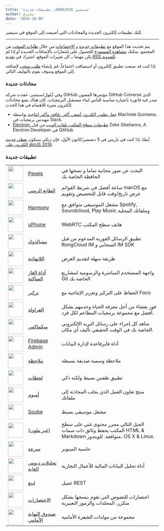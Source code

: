 ```yaml
---
title: 'سبتمبر 2016&#58; تطبيقات جديدة'
author: مخترق
date: '2016-10-06'
---
```


إليك تطبيقات إلكترون الجديدة والمحادثات التي أضيفت إلى الموقع في سبتمبر.

---

يتم تحديث هذا الموقع مع [تطبيقات جديدة](https://electronjs.org/apps) و [الاجتماعات](https://electronjs.org/community) من خلال [طلبات السحب](https://github.com/electron/electronjs.org/pulls) من المجتمع. يمكنك [مشاهدة المستودع](https://github.com/electron/electronjs.org) للحصول على إشعارات بالإضافات الجديدة أو إذا لم تكن مهتما بـ _كل_ تغييرات الموقع، اشترك في [تغذية RSS للمدونة](https://electronjs.org/feed.xml).

إذا كنت قد صنعت تطبيق إلكترون أو استضافت اجتماعاً، قم بإنشاء [طلب سحب](https://github.com/electron/electronjs.org) لإضافته إلى الموقع وسوف يقوم بالتوليف التالي.

### محادثات جديدة

وفي أيلول/سبتمبر، عقدت شركة GitHub مؤتمرها المعنون GitHub Colverse الذي صدر فيه فاتورة باعتباره مناسبة للناس لبناء مستقبل البرمجيات. كان هناك بضع محادثات إلكترون مثيرة للاهتمام في هذا الحدث.

* [جعل تطوير إلكترون أصغر، أكثر رفاقة، وأكثر إنتاجية](https://www.youtube.com/watch?v=Eqg_IqVeI5s) بواسطة Machiste<unk> Quintana، مهندس برمجيات في Slack.
* [Electron: تطبيقات سطح المكتب بلغات الويب](https://www.youtube.com/watch?v=FNHBfN8c32U) من قبل Zeke Sikelianos, A Electron Developer في GitHub.

أيضًا، إذا كنت في باريس في 5 ديسمبر/كانون الأول، فإن زيكي سيكون [يعطي حديث إلكترون على dotJS 2016](https://twitter.com/dotJS/status/783615732307333120).

### تطبيقات جديدة

|                                                                                     |                                                           |                                                                                                                 |
| ----------------------------------------------------------------------------------- | --------------------------------------------------------- | --------------------------------------------------------------------------------------------------------------- |
| <img src='/images/apps/pexels-icon.png' width='50' />              | [Pexels](https://www.pexels.com/pro/mac-and-windows-app/) | البحث عن صور مجانية تماما و نسخها في الحافظة الخاصة بك                                                          |
| <img src='/images/apps/timestamp-icon.png' width='50' />           | [الطابع الزمني](https://mzdr.github.io/timestamp/)        | ساعة أفضل في شريط القوائم macOS مع عرض تاريخ/وقت قابل للتخصيص وتقويم                                            |
| <img src='/images/apps/harmony-icon.png' width='50' />             | [Harmony](http://getharmony.xyz/)                         | مشغل الموسيقى متوافق مع Spotify, Soundcloud, Play Music وملفاتك المحلية                                         |
| <img src='/images/apps/uphone-icon.png' width='50' />              | [uPhone](http://www.integraccs.com)                       | WebRTC هاتف سطح المكتب                                                                                          |
| <img src='/images/apps/sealtalk-icon.png' width='50' />            | [ستيالدوك](http://sealtalk.im)                            | تطبيق الرسائل الفورية المدعوم من قبل RongCloud IM السحابي و IM SDK                                              |
| <img src='/images/apps/infinity-icon.png' width='50' />            | [اللانهائية](https://ycosxapp.github.io)                  | طريقة سهلة لتقديم العرض                                                                                         |
| <img src='/images/apps/cycligent-git-tool-icon.png' width='50' />  | [أداة الغاز الساكنة](https://www.cycligent.com/git-tool)  | واجهة المستخدم المباشرة والرسومية لمشاريع Git الخاصة بك                                                         |
| <img src='/images/apps/foco-icon.png' width='50' />                | [تركيز](https://github.com/akashnimare/foco)              | الحفاظ على التركيز وتعزيز الإنتاجية مع Foco                                                                     |
| <img src='/images/apps/strawberry-icon.png' width='50' />          | [الفراولة](https://strawberrypos.com)                     | فوز بعشاء من أجل معرفة الحياة وخدمهم بشكل أفضل مع مجموعة برمجيات المطاعم لكل فرد.                               |
| <img src='/images/apps/mixmax-icon.png' width='50' />              | [ميكماكس](https://mixmax.com/download)                    | شاهد كل إجراء على رسائل البريد الإلكتروني الخاصة بك في الوقت الحقيقي تأليف أي مكان.                             |
| <img src='/images/apps/firebase-admin-icon.png' width='50' />      | [Firebase Admin](https://firebaseadmin.com)               | أداة فايرقاعدة لإدارة البيانات                                                                                  |
| <img src='/images/apps/anote-icon.png' width='50' />               | [ملاحظة](https://github.com/AnotherNote/anote)            | ملاحظة وسمية صديقة بسيطة                                                                                        |
| <img src='/images/apps/temps-icon.png' width='50' />               | [لحظات](https://jackd248.github.io/temps/)                | تطبيق طقس بسيط ولكنه ذكي                                                                                        |
| <img src='/images/apps/amium-icon.png' width='50' />               | [أميوم](https://www.amium.com)                            | منتج تعاون العمل الذي يجلب المحادثة إلى ملفاتك                                                                  |
| <img src='/images/apps/soube-icon.png' width='50' />               | [Soube](http://soube.diegomolina.cl)                      | مشغل موسيقى بسيط                                                                                                |
| <img src='/images/apps/un-colored-icon.png' width='50' />          | [(غير ملون)](https://n457.github.io/Uncolored/)           | الجيل التالي محرر محتوى غني على سطح المكتب يحفظ وثائق ذات سمات HTML & Markdown متوافقة. للويندوز، OS X & Linux. |
| <img src='/images/apps/quickcalc-icon.png' width='50' />           | [سرعة](https://github.com/Cwoodall6/quickcalc)            | حاسبة المينوبر                                                                                                  |
| <img src='/images/apps/forestpin-analytics-icon.png' width='50' /> | [تحليلات دبوس الغابة](http://forestpin.com/analytics)     | أداة تحليل البيانات المالية للأعمال التجارية                                                                    |
| <img src='/images/apps/ling-icon.png' width='50' />                | [لينغ](https://github.com/talhasch/ling)                  | عميل REST                                                                                                       |
| <img src='/images/apps/shortexts-icon.png' width='50' />           | [الاختصارات](http://shortexts.com/)                       | اختصارات للنصوص التي تقوم بنسخها بشكل متكرر، المجلدات والرموز التعبيرية                                         |
| <img src='/images/apps/front-end-box-icon.png' width='50' />       | [صندوق النهاية الأمامي](http://frontendbox.io)            | مجموعة من مولدات الشفرة الأمامية                                                                                |

